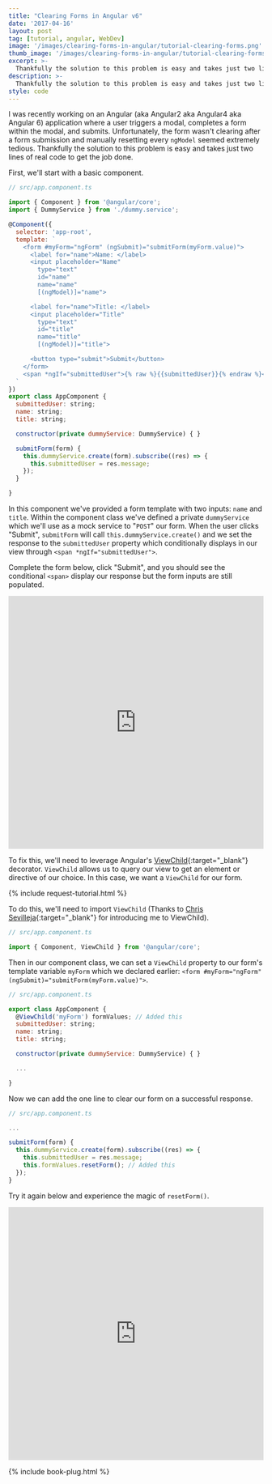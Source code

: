 ```yaml
---
title: "Clearing Forms in Angular v6"
date: '2017-04-16'
layout: post
tag: [tutorial, angular, WebDev]
image: '/images/clearing-forms-in-angular/tutorial-clearing-forms.png'
thumb_image: '/images/clearing-forms-in-angular/tutorial-clearing-forms.png'
excerpt: >-
  Thankfully the solution to this problem is easy and takes just two lines of real code to get the job done.
description: >-
  Thankfully the solution to this problem is easy and takes just two lines of real code to get the job done.
style: code
---
```


I was recently working on an Angular (aka Angular2 aka Angular4 aka Angular 6) application where a user triggers a modal, completes a form within the modal, and submits. Unfortunately, the form wasn't clearing after a form submission and manually resetting every `ngModel` seemed extremely tedious. Thankfully the solution to this problem is easy and takes just two lines of real code to get the job done.

First, we'll start with a basic component.

```javascript
// src/app.component.ts

import { Component } from '@angular/core';
import { DummyService } from './dummy.service';

@Component({
  selector: 'app-root',
  template: `
    <form #myForm="ngForm" (ngSubmit)="submitForm(myForm.value)">
      <label for="name">Name: </label>
      <input placeholder="Name"
        type="text"
        id="name"
        name="name"
        [(ngModel)]="name">

      <label for="name">Title: </label>
      <input placeholder="Title"
        type="text"
        id="title"
        name="title"
        [(ngModel)]="title">

      <button type="submit">Submit</button>
    </form>
    <span *ngIf="submittedUser">{% raw %}{{submittedUser}}{% endraw %}</span>
  `
})
export class AppComponent {
  submittedUser: string;
  name: string;
  title: string;

  constructor(private dummyService: DummyService) { }

  submitForm(form) {
    this.dummyService.create(form).subscribe((res) => {
      this.submittedUser = res.message;
    });
  }

}
```

In this component we've provided a form template with two inputs: `name` and `title`. Within the component class we've defined a private `dummyService` which we'll use as a mock service to "`POST`" our form. When the user clicks "Submit", `submitForm` will call `this.dummyService.create()` and we set the response to the `submittedUser` property which conditionally displays in our view through `<span *ngIf="submittedUser">`.

Complete the form below, click "Submit", and you should see the conditional `<span>` display our response but the form inputs are still populated.

<iframe src="https://stackblitz.com/edit/clearing-forms-problem?ctl=1&embed=1&file=src/main.ts&hideExplorer=1&view=preview" frameborder="0" width="100%" height="500"></iframe>

To fix this, we'll need to leverage Angular's [ViewChild](https://angular.io/docs/ts/latest/api/core/index/ViewChild-decorator.html){:target="_blank"} decorator. `ViewChild` allows us to query our view to get an element or directive of our choice. In this case, we want a `ViewChild` for our form.

{% include request-tutorial.html %}

To do this, we'll need to import `ViewChild` (Thanks to [Chris Sevilleja](https://twitter.com/chrisoncode){:target="_blank"} for introducing me to ViewChild).

```javascript
// src/app.component.ts

import { Component, ViewChild } from '@angular/core';
```

Then in our component class, we can set a `ViewChild` property to our form's template variable `myForm` which we declared earlier: `<form #myForm="ngForm" (ngSubmit)="submitForm(myForm.value)">`.


```javascript
// src/app.component.ts

export class AppComponent {
  @ViewChild('myForm') formValues; // Added this
  submittedUser: string;
  name: string;
  title: string;

  constructor(private dummyService: DummyService) { }

  ...

}
```

Now we can add the one line to clear our form on a successful response.

```javascript
// src/app.component.ts

...

submitForm(form) {
  this.dummyService.create(form).subscribe((res) => {
    this.submittedUser = res.message;
    this.formValues.resetForm(); // Added this
  });
}
```

Try it again below and experience the magic of `resetForm()`.

<iframe src="https://stackblitz.com/edit/clearing-forms-solution?ctl=1&embed=1&file=src/main.ts&hideExplorer=1&view=preview" frameborder="0" width="100%" height="500"></iframe>

{% include book-plug.html %}
